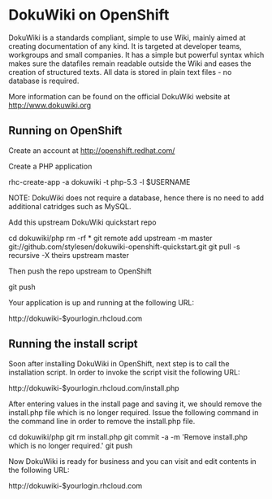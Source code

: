 DokuWiki on OpenShift
=========================
DokuWiki is a standards compliant, simple to use Wiki, mainly aimed at creating documentation of any kind. It is targeted at developer teams, workgroups and small companies. It has a simple but powerful syntax which makes sure the datafiles remain readable outside the Wiki and eases the creation of structured texts. All data is stored in plain text files - no database is required.

More information can be found on the official DokuWiki website at http://www.dokuwiki.org

Running on OpenShift
--------------------

Create an account at http://openshift.redhat.com/

Create a PHP application

rhc-create-app -a dokuwiki -t php-5.3 -l $USERNAME

NOTE: DokuWiki does not require a database, hence there is no need to add additional catridges such as MySQL.

Add this upstream DokuWiki quickstart repo

cd dokuwiki/php
rm -rf *
git remote add upstream -m master git://github.com/stylesen/dokuwiki-openshift-quickstart.git
git pull -s recursive -X theirs upstream master

Then push the repo upstream to OpenShift

git push

Your application is up and running at the following URL:

http://dokuwiki-$yourlogin.rhcloud.com

Running the install script
--------------------------

Soon after installing DokuWiki in OpenShift, next step is to call the installation script. In order to invoke the script visit the following URL:

http://dokuwiki-$yourlogin.rhcloud.com/install.php

After entering values in the install page and saving it, we should remove the install.php file which is no longer required. Issue the following command in the command line in order to remove the install.php file.

cd dokuwiki/php
git rm install.php
git commit -a -m 'Remove install.php which is no longer required.'
git push

Now DokuWiki is ready for business and you can visit and edit contents in the following URL:

http://dokuwiki-$yourlogin.rhcloud.com
